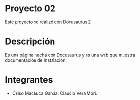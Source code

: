 # Proyecto 02
Este proyecto se realizó con Docusaurus 2

# Descripción
Es una página hecha con Docusaurus y es una web que muestra documentación de Instalación.

# Integrantes
- Celso Machuca García.
 Claudio Vera Mori.
